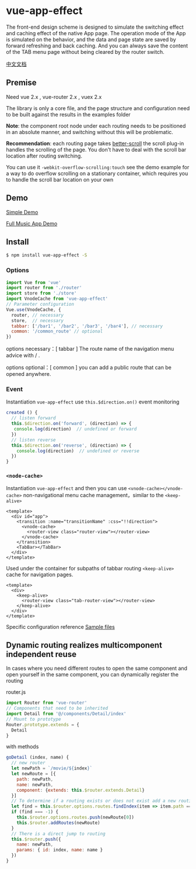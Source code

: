 # vue-app-effect
The front-end design scheme is designed to simulate the switching effect and caching effect of the native App page. The operation mode of the App is simulated on the behavior, and the data and page state are saved by forward refreshing and back caching. And you can always save the content of the TAB menu page without being cleared by the router switch.

[中文文档](https://github.com/JooZh/vue-app-effect/blob/master/README_CN.md)

## Premise
Need vue 2.x , vue-router 2.x , vuex 2.x

The library is only a core file, and the page structure and configuration need to be built against the results in the examples folder

**Note**: the component root node under each routing needs to be positioned in an absolute manner, and switching without this will be problematic.

**Recommendation**: each routing page takes [better-scroll](https://github.com/ustbhuangyi/better-scroll) the scroll plug-in handles the scrolling of the page. You don't have to deal with the scroll bar location after routing switching.

You can use it `-webkit-overflow-scrolling:touch` see the demo example for a way to do overflow scrolling on a stationary container, which requires you to handle the scroll bar location on your own

## Demo

[Simple Demo](https://joozh.github.io/vue-app-effect/)

[Full Music App Demo](https://joozh.cn/music/)

## Install

```bash
$ npm install vue-app-effect -S
```

### Options

```js
import Vue from 'vue'
import router from './router' 
import store from './store' 
import VnodeCache from 'vue-app-effect'
// Parameter configuration
Vue.use(VnodeCache, {
  router, // necessary
  store,  // necessary
  tabbar: ['/bar1', '/bar2', '/bar3', '/bar4'], // necessary
  common: '/common_route' // optional
})
```
options necessary：[ tabbar ] The route name of the navigation menu advice with / .

options optional：[ common ] you can add a public route that can be opened anywhere.

### Event
Instantiation `vue-app-effect` use `this.$direction.on()` event monitoring

```js
created () {
  // listen forward
  this.$direction.on('forward', (direction) => {
   console.log(direction)  // undefined or forward
  })
  // listen reverse
  this.$direction.on('reverse', (direction) => {
    console.log(direction)  // undefined or reverse
  })
}
```
### `<node-cache>`

Instantiation `vue-app-effect` and then you can use `<vnode-cache></vnode-cache>` non-navigational menu cache management，similar to the `<keep-alive>`

```vue
<template>
  <div id="app">
    <transition :name="transitionName" :css="!!direction">
      <vnode-cache>
        <router-view class="router-view"></router-view>
      </vnode-cache>
    </transition>
    <TabBar></TabBar>
  </div>
</template>
```
Used under the container for subpaths of tabbar routing `<keep-alive>` cache for navigation pages.

```vue
<template>
  <div>
    <keep-alive>
      <router-view class="tab-router-view"></router-view>
    </keep-alive>
  </div>
</template>
```

Specific configuration reference [Sample files](https://github.com/JooZh/vue-app-effect/tree/master/examples)

## Dynamic routing realizes multicomponent independent reuse

In cases where you need different routes to open the same component and open yourself in the same component, you can dynamically register the routing

router.js

```js
import Router from 'vue-router'
// Components that need to be inherited
import Detail from '@/components/Detail/index'
// Mount to prototype
Router.prototype.extends = {
  Detail
}
```
with methods

```js
goDetail (index, name) {
  // new router
  let newPath = `/movie/${index}`
  let newRoute = [{
    path: newPath,
    name: newPath,
    component: {extends: this.$router.extends.Detail}
  }]
  // To determine if a routing exists or does not exist add a new routing
  let find = this.$router.options.routes.findIndex(item => item.path === newPath)
  if (find === -1) {
    this.$router.options.routes.push(newRoute[0])
    this.$router.addRoutes(newRoute)
  }
  // There is a direct jump to routing
  this.$router.push({
    name: newPath,
    params: { id: index, name: name }
  })
}

```
